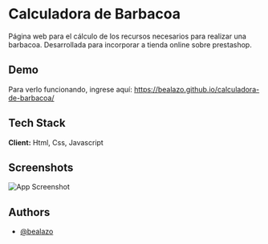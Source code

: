 
# Calculadora de Barbacoa

Página web para el cálculo de los recursos necesarios para realizar una barbacoa. 
Desarrollada para incorporar a tienda online sobre prestashop.


## Demo

 Para verlo funcionando, ingrese aquí: https://bealazo.github.io/calculadora-de-barbacoa/


## Tech Stack

**Client:** Html, Css, Javascript


## Screenshots

![App Screenshot](https://bealazo.github.io/portfolio/images/pic-7.png)


## Authors

- [@bealazo](https://github.com/bealazo)

